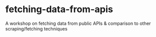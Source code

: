 # fetching-data-from-apis
A workshop on fetching data from public APIs &amp; comparison to other scraping/fetching techniques
